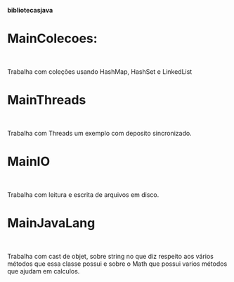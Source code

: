 **bibliotecasjava**


<h1>MainColecoes:</h1> <br />
	<p>Trabalha com coleções usando HashMap, HashSet e LinkedList</p>
<h1>MainThreads </h1><br />
	<p>Trabalha com Threads um exemplo com deposito sincronizado.</p>
<h1>MainIO </h1><br />
    <p>Trabalha com leitura e escrita de arquivos em disco.</p>
<h1>MainJavaLang </h1><br />
	<p>Trabalha com cast de objet, sobre string no que diz respeito aos vários métodos que essa classe possui e sobre o Math que possui varios métodos que ajudam em calculos.</p>
